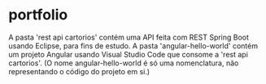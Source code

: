 # portfolio
A pasta 'rest api cartorios' contém uma API feita com REST Spring Boot usando Eclipse, para fins de estudo.
A pasta 'angular-hello-world' contém um projeto Angular usando Visual Studio Code que consome a 'rest api cartorios'. (O nome angular-hello-world é só uma nomenclatura, não representando o código do projeto em si.)
